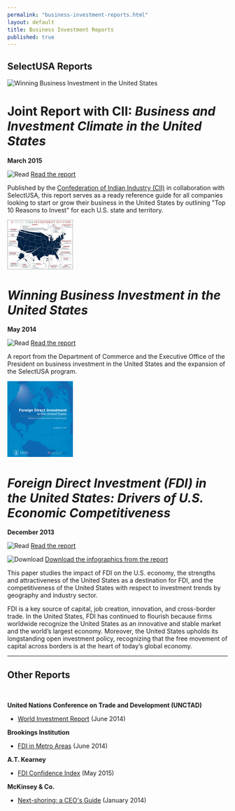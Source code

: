 ```yaml
---
permalink: "business-investment-reports.html"
layout: default
title: Business Investment Reports
published: true
---
```


## SelectUSA Reports

<span class="imgleft"><img src="https://www.mycii.in/PublicationImages/45632.US.jpg" width="150" alt="Winning Business Investment in the United States"></span>

# Joint Report with CII: _Business and Investment Climate in the United States_ 

**March 2015**

![Read](https://google.github.io/material-design-icons/action/svg/design/ic_description_24px.svg "Date") [Read the report](http://www.slideshare.net/ConfederationOfIndianIndustry/business-and-investment-climate-in-the-united-states-local-economy-state-incentives-and-growth-prospects)

Published by the [Confederation of Indian Industry (CII)](http://www.cii.in/Index.aspx) in collaboration with SelectUSA, this report serves as a ready reference guide for all companies looking to start or grow their business in the United States by outlining "Top 10 Reasons to Invest" for each U.S. state and territory.

<span class="imgleft"><img src="images/selectusa_map_of_successes-208x156.jpg" width="150" alt="Map of SelectUSA Successes"></span>

# _Winning Business Investment in the United States_

**May 2014**

![Read](https://google.github.io/material-design-icons/action/svg/design/ic_description_24px.svg "Date") [Read the report](http://www.whitehouse.gov/sites/default/files/docs/winning_business_investment_in_the_united_states.pdf)

A report from the Department of Commerce and
the Executive Office of the President on business investment in the United
States and the expansion of the SelectUSA program.

<span class="imgleft">![FDI Report Cover](images/cover_fdi_report_2013dec31.jpg)</span>

# _Foreign Direct Investment (FDI) in the United States: Drivers of U.S. Economic Competitiveness_

**December 2013**

![Read](https://google.github.io/material-design-icons/action/svg/design/ic_description_24px.svg "Date") [Read the report](documents/full_report_-_fdi_in_the_united_states.pdf)

![Download](http://google.github.io/material-design-icons/action/svg/design/ic_get_app_24px.svg "Download") [Download the infographics from the report](documents/2013-12-31_figures_-_selectusa_report_-_fdi_in_the_united_states.pdf)

This paper studies the impact of FDI on the U.S. economy, the strengths and attractiveness of the United States as a destination for FDI, and the competitiveness of the United States with respect to investment trends by geography and industry sector.

FDI is a key source of capital, job creation, innovation, and cross-border trade. In the United States, FDI has continued to flourish because firms worldwide recognize the United States as an innovative and stable market and the world’s largest economy. Moreover, the United States upholds its longstanding open investment policy, recognizing that the free movement of capital across borders is at the heart of today’s global economy.

* * *

## **Other Reports**

&nbsp;

**United Nations Conference on Trade and Development (UNCTAD)&nbsp;**

*   [World Investment Report](http://unctad.org/en/pages/PublicationWebflyer.aspx?publicationid=937)&nbsp;(June 2014)

**Brookings Institution**

*   [FDI in Metro Areas](http://www.brookings.edu/research/reports/2014/06/20-fdi-us-metro-areas-saha-fikri-marchio) (June 2014)

**A.T. Kearney**

*   [FDI Confidence Index](https://www.atkearney.com/research-studies/foreign-direct-investment-confidence-index/2015)&nbsp;(May 2015)

**McKinsey &amp; Co.**

*   [Next-shoring: a CEO's Guide](http://www.mckinsey.com/insights/manufacturing/next-shoring_a_ceos_guide)&nbsp;(January 2014)
